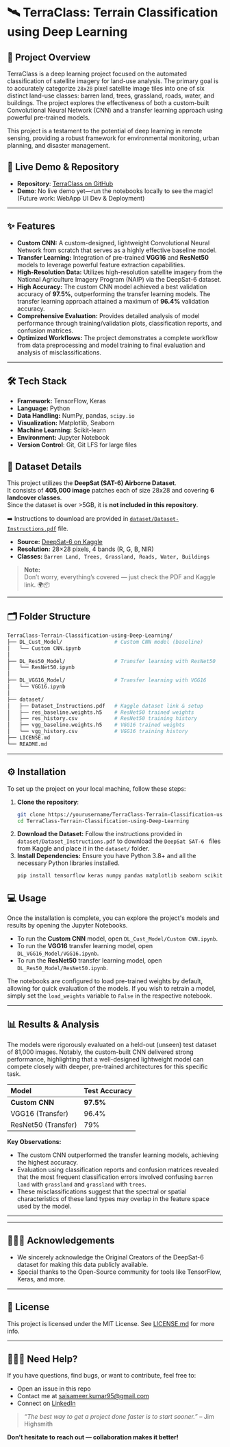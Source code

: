 # 🛰️ TerraClass: Terrain Classification using Deep Learning

## 📌 Project Overview

TerraClass is a deep learning project focused on the automated classification of satellite imagery for land-use analysis. The primary goal is to accurately categorize `28x28` pixel satellite image tiles into one of six distinct land-use classes: barren land, trees, grassland, roads, water, and buildings. The project explores the effectiveness of both a custom-built Convolutional Neural Network (CNN) and a transfer learning approach using powerful pre-trained models.

This project is a testament to the potential of deep learning in remote sensing, providing a robust framework for environmental monitoring, urban planning, and disaster management.

## 🔗 Live Demo & Repository
- **Repository**: [TerraClass on GitHub](https://github.com/DK-SAI07/TerraClass-Terrain-Classification-using-Deep-Learning.git)
- **Demo**: No live demo yet—run the notebooks locally to see the magic! (Future work: WebApp UI Dev & Deployment)

------------------------------------------------------------------------
## ✨ Features

* **Custom CNN:** A custom-designed, lightweight Convolutional Neural Network from scratch that serves as a highly effective baseline model.
* **Transfer Learning:** Integration of pre-trained **VGG16** and **ResNet50** models to leverage powerful feature extraction capabilities.
* **High-Resolution Data:** Utilizes high-resolution satellite imagery from the National Agriculture Imagery Program (NAIP) via the DeepSat-6 dataset.
* **High Accuracy:** The custom CNN model achieved a best validation accuracy of **97.5%**, outperforming the transfer learning models. The transfer learning approach attained a maximum of **96.4%** validation accuracy.
* **Comprehensive Evaluation:** Provides detailed analysis of model performance through training/validation plots, classification reports, and confusion matrices.
* **Optimized Workflows:** The project demonstrates a complete workflow from data preprocessing and model training to final evaluation and analysis of misclassifications.

------------------------------------------------------------------------
## 🛠️ Tech Stack
* **Framework:** TensorFlow, Keras
* **Language:** Python
* **Data Handling:** NumPy, pandas, `scipy.io`
* **Visualization:** Matplotlib, Seaborn
* **Machine Learning:** Scikit-learn
* **Environment:** Jupyter Notebook
* **Version Control**: Git, Git LFS for large files

## 📄 Dataset Details
This project utilizes the **DeepSat (SAT-6) Airborne Dataset**.  
It consists of **405,000 image** patches each of size 28x28 and covering **6 landcover classes**. <br/>
Since the dataset is over >5GB, it is **not included in this repository**.  

➡️ Instructions to download are provided in [`dataset/Dataset-Instructions.pdf`](dataset/Dataset_Instructions.pdf) file.  

- **Source:** [DeepSat-6 on Kaggle](https://www.kaggle.com/datasets/crawford/deepsat-sat6/data?select=sat-6-full.mat)  
- **Resolution:** 28×28 pixels, 4 bands (R, G, B, NIR)  
- **Classes:** `Barren Land, Trees, Grassland, Roads, Water, Buildings`

> **Note:**  
> Don’t worry, everything’s covered — just check the PDF and Kaggle link. 🌍📦

------------------------------------------------------------------------
## 🗂️ Folder Structure

``` bash
TerraClass-Terrain-Classification-using-Deep-Learning/
├── DL_Cust_Model/                 # Custom CNN model (baseline)
│   └── Custom CNN.ipynb
│
├── DL_Res50_Model/                # Transfer learning with ResNet50
│   └── ResNet50.ipynb
│
├── DL_VGG16_Model/                # Transfer learning with VGG16
│   └── VGG16.ipynb
│
├── dataset/                    
│   ├── Dataset_Instructions.pdf   # Kaggle dataset link & setup
│   ├── res_baseline.weights.h5    # ResNet50 trained weights
│   ├── res_history.csv            # ResNet50 training history
│   ├── vgg_baseline.weights.h5    # VGG16 trained weights
│   └── vgg_history.csv            # VGG16 training history
├── LICENSE.md
└── README.md            
```

------------------------------------------------------------------------
## ⚙️ Installation

To set up the project on your local machine, follow these steps:
1. **Clone the repository**:
    ```bash
    git clone https://yourusername/TerraClass-Terrain-Classification-using-Deep-Learning.git
    cd TerraClass-Terrain-Classification-using-Deep-Learning
    ```
2.  **Download the Dataset:** Follow the instructions provided in `dataset/Dataset_Instructions.pdf` to download the `DeepSat SAT-6
` files from Kaggle and place it in the `dataset/` folder.
3.  **Install Dependencies:** Ensure you have Python 3.8+ and all the necessary Python libraries installed.
    ```bash
    pip install tensorflow keras numpy pandas matplotlib seaborn scikit-learn scipy 
    ```

## 💻 Usage

Once the installation is complete, you can explore the project's models and results by opening the Jupyter Notebooks.

* To run the **Custom CNN** model, open `DL_Cust_Model/Custom CNN.ipynb`.
* To run the **VGG16** transfer learning model, open `DL_VGG16_Model/VGG16.ipynb`.
* To run the **ResNet50** transfer learning model, open `DL_Res50_Model/ResNet50.ipynb`.

The notebooks are configured to load pre-trained weights by default, allowing for quick evaluation of the models. If you wish to retrain a model, simply set the `load_weights` variable to `False` in the respective notebook.

------------------------------------------------------------------------
## 📊 Results & Analysis

The models were rigorously evaluated on a held-out (unseen) test dataset of 81,000 images. Notably, the custom-built CNN delivered strong performance, highlighting that a well-designed lightweight model can compete closely with deeper, pre-trained architectures for this specific task.

| Model                 | Test Accuracy |
| :-------------------- | :------------ |
| **Custom CNN** | **97.5%** |
| VGG16 (Transfer)      | 96.4%         |
| ResNet50 (Transfer)   | 79%           |

**Key Observations:**

- The custom CNN outperformed the transfer learning models, achieving the highest accuracy.
- Evaluation using classification reports and confusion matrices revealed that the most frequent classification errors involved confusing `barren land` with `grassland` and `grassland` with `trees`.
- These misclassifications suggest that the spectral or spatial characteristics of these land types may overlap in the feature space used by the model.
------------------------------------------------------------------------


------------------------------------------------------------------------
## 👨🏻‍💻 Acknowledgements
- We sincerely acknowledge the Original Creators of the DeepSat-6 dataset for making this data publicly available.
- Special thanks to the Open-Source community for tools like TensorFlow, Keras, and more.

------------------------------------------------------------------------
## 📜 License

This project is licensed under the MIT License. See
[LICENSE.md](./LICENSE) for more info.

------------------------------------------------------------------------
## 🙋🏻‍♂️ Need Help?

If you have questions, find bugs, or want to contribute, feel free to:

- Open an issue in this repo  
- Contact me at [saisameer.kumar95@gmail.com](mailto:saisameer.kumar95@gmail.com)  
- Connect on [LinkedIn](https://www.linkedin.com/in/sameerkumar-divi/)

> *“The best way to get a project done faster is to start sooner.”* – Jim Highsmith 


**Don’t hesitate to reach out — collaboration makes it better!**
